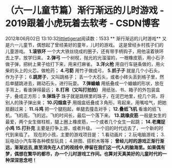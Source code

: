 # （六一儿童节篇）渐行渐远的儿时游戏 - 2019跟着小虎玩着去软考 - CSDN博客
2012年06月02日 13:10:32[littletigerat](https://me.csdn.net/littletigerat)阅读数：1533
** 渐行渐远的儿时游戏**
又是六一儿童节，偶想起了曾经美好的童年，儿时的游戏。
这是曾经乡村孩子们的儿童游戏。
**1.滚铁环**
一个大大铁丝绕成的圈子，还有带手柄钩子，用他滚着铁环去上学，放学归来。
**2.弹弓**
一个树杈，抛光的光溜溜的，一根橡皮筋，用小石子做子弹，把树上果子给打下来，用来打麻雀。
**3.洋火枪**
用自行车链条做的，用火柴的头上的火芯，做枪药；
**4.弓箭**
用竹子做成弓，
**5.抓子子**
就是几个小石头，作为子子；
6.**跳房子**，又叫跳格子；
丢一个大石头，或者小砖头丢到格子里，然后单腿跳进去，踢动石头，进行玩耍。
**7.弹蛐蛐**
用纸叠成一个蛐蛐的形状，放在手背上，看谁弹得最远；
**8.打帛（又叫打拍拍）**
用纸张、书、箱子的外包装盒子，叠成正方形；
**9.弹珠子**
珠子就是跳棋里的珠子，在泥巴地里，挖几个洞，将别人的珠子弹出来；
**10.闪烟盒子**
用烟盒纸叠成３角形，弯起来，用嘴哈气，把她扇翻过来；
**11.斗鸡**
把一个腿抱起，单腿去撞击对手；
**12.叠纸飞机**
看谁的纸飞机，飞的高，飞的远，飞的时间长，最后一个落下来。
**13.跳橡皮筋**
一般是女生的最爱，两个女生做柱桩，腿上圈上橡皮筋，一个或者几个女生一起跳；
**14.老鹰捉小鸡**
**15.打扑克**
主要是打争上游，或者升级。
一个旧的时代远去了，一个新的时代到来临了。
现在的小孩，主要的游戏项目是：
1.看动画片；
2.玩电脑游戏；
3.玩电动小汽车等各种模型玩具；
4.拼图、搭积木等等；
**曾经儿时的游戏正渐行渐远，渐渐远去,直至消失在人们的视线中,停留在我们这一代人的脑海里。如果偶有梦，偶想在繁华的都市，办一个儿时游戏工作间。也算对天真美好的儿童时代的一种深深思念吧！**

